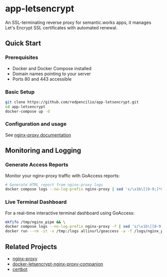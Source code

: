 # app-letsencrypt
An SSL-terminating reverse proxy for semantic.works apps, it manages Let's Encrypt SSL certificates with automated renewal.

## Quick Start
### Prerequisites
- Docker and Docker Compose installed
- Domain names pointing to your server
- Ports 80 and 443 accessible

### Basic Setup
   ```bash
   git clone https://github.com/redpencilio/app-letsencrypt.git
   cd app-letsencrypt
   docker-compose up -d
   ```
### Configuration and usage
See [nginx-proxy documentation](https://github.com/nginx-proxy/nginx-proxy/tree/main/docs)

## Monitoring and Logging
### Generate Access Reports

Monitor your nginx-proxy traffic with GoAccess reports:

```bash
# Generate HTML report from nginx-proxy logs
docker compose logs --no-log-prefix nginx-proxy | sed 's/\x1b\[[0-9;]*m//g; s/^nginx\.1[[:space:]]*|[[:space:]]*//' | docker run --rm -i -v $PWD:/report -e LANG=$LANG allinurl/goaccess -a -o /report/report.html --log-format='%v %h %^ %^ [%d:%t %^] "%r" %s %b "%R" "%u" "%^"' --date-format='%d/%b/%Y' --time-format='%T' -
```

### Live Terminal Dashboard
For a real-time interactive terminal dashboard using GoAccess:

```bash
mkfifo /tmp/nginx_pipe && \
docker compose logs --no-log-prefix nginx-proxy -f | sed 's/\x1b\[[0-9;]*m//g; s/^nginx\.1[[:space:]]*|[[:space:]]*//' > /tmp/nginx_pipe & \
docker run --rm -it -v /tmp:/logs allinurl/goaccess -a -f /logs/nginx_pipe --log-format='%v %h %^ %^ [%d:%t %^] "%r" %s %b "%R" "%u" "%^"' --date-format='%d/%b/%Y' --time-format='%T' --real-time-html
```

## Related Projects

- [nginx-proxy](https://github.com/nginx-proxy/nginx-proxy)
- [docker-letsencrypt-nginx-proxy-companion](https://github.com/nginx-proxy/docker-letsencrypt-nginx-proxy-companion)
- [certbot](https://certbot.eff.org/)
